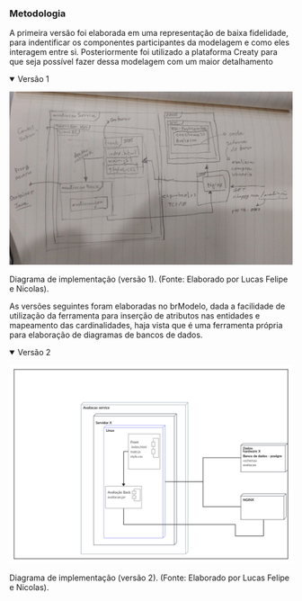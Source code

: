 ### Metodologia

A primeira versão foi elaborada em uma representação de baixa fidelidade, para indentificar os componentes participantes da modelagem e como eles interagem entre si. Posteriormente foi utilizado a plataforma Creaty para que seja possível fazer dessa modelagem com um maior detalhamento

<details open>
<summary> Versão 1 </summary>

![](/docs/4.arquiteturareutilizacao/assets/implantacaoV1.png)
<p class="legenda"> Diagrama de implementação (versão 1). (Fonte: Elaborado por Lucas Felipe e Nicolas).</p>

</details>

As versões seguintes foram elaboradas no brModelo, dada a facilidade de utilização da ferramenta para inserção de atributos nas entidades e mapeamento das cardinalidades, haja vista que é uma ferramenta própria para elaboração de diagramas de bancos de dados.

<details open>
<summary> Versão 2</summary>

![](/docs/4.arquiteturareutilizacao/assets/Diagrama%20de%20implanta%C3%A7%C3%A3o.png)
<p class="legenda"> Diagrama de implementação (versão 2). (Fonte: Elaborado por Lucas Felipe e Nicolas).</p>
</details>

